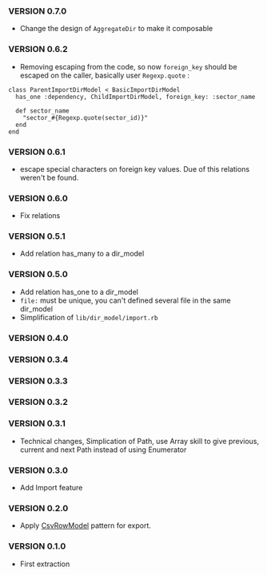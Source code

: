 ### VERSION 0.7.0

* Change the design of `AggregateDir` to make it composable 

### VERSION 0.6.2

* Removing escaping from the code, so now `foreign_key` should be escaped on the caller, basically user `Regexp.quote` :

```
class ParentImportDirModel < BasicImportDirModel
  has_one :dependency, ChildImportDirModel, foreign_key: :sector_name

  def sector_name
    "sector_#{Regexp.quote(sector_id)}"
  end
end
```

### VERSION 0.6.1

* escape special characters on foreign key values. Due of this relations weren't be found.

### VERSION 0.6.0

* Fix relations

### VERSION 0.5.1

* Add relation has_many to a dir_model

### VERSION 0.5.0

* Add relation has_one to a dir_model
* `file:` must be unique, you can't defined several file in the same dir_model
* Simplification of `lib/dir_model/import.rb`

### VERSION 0.4.0
### VERSION 0.3.4
### VERSION 0.3.3
### VERSION 0.3.2

### VERSION 0.3.1

* Technical changes, Simplication of Path, use Array skill to give previous, current and next Path instead of using Enumerator

### VERSION 0.3.0

* Add Import feature

### VERSION 0.2.0

* Apply [CsvRowModel](https://github.com/FinalCAD/csv_row_model) pattern for export.

### VERSION 0.1.0

* First extraction
